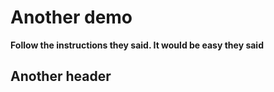 # Another demo

**Follow the instructions they said. It would be easy they said**

## Another header
